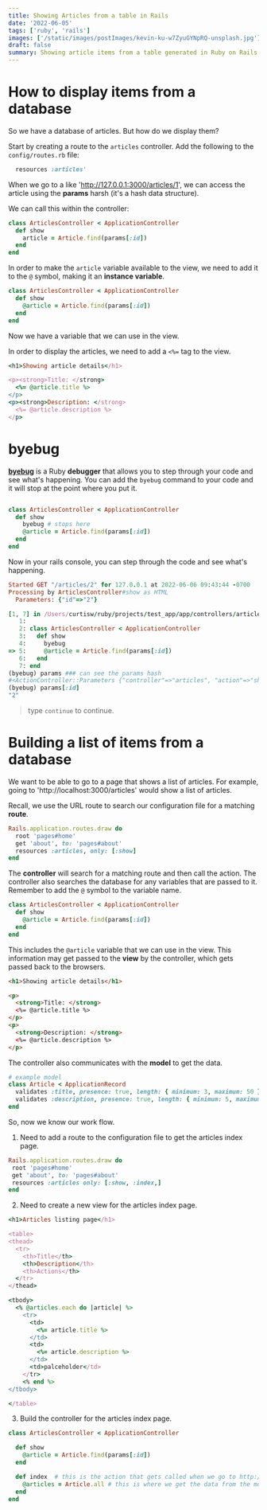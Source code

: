 ```yaml
---
title: Showing Articles from a table in Rails
date: '2022-06-05'
tags: ['ruby', 'rails']
images: ['/static/images/postImages/kevin-ku-w7ZyuGYNpRQ-unsplash.jpg']
draft: false
summary: Showing article items from a table generated in Ruby on Rails using a route and a view. We also look at how to show a listing page of the various articles in our database.
---
```


# How to display items from a database

So we have a database of articles. But how do we display them?

Start by creating a route to the `articles` controller. Add the following to the `config/routes.rb` file:

```rb
  resources :articles'
```

When we go to a like 'http://127.0.0.1:3000/articles/1', we can access the article using the **params** harsh (it's a hash data structure).

We can call this within the controller:

```rb
class ArticlesController < ApplicationController
  def show
    article = Article.find(params[:id])
  end
end
```

In order to make the `article` variable available to the view, we need to add it to the `@` symbol, making it an **instance variable**.

```rb
class ArticlesController < ApplicationController
  def show
    @article = Article.find(params[:id])
  end
end
```

Now we have a variable that we can use in the view.

In order to display the articles, we need to add a `<%=` tag to the view.

```rb
<h1>Showing article details</h1>

<p><strong>Title: </strong>
  <%= @article.title %>
</p>
<p><strong>Description: </strong>
  <%= @article.description %>
</p>
```

# byebug

**[byebug](https://github.com/deivid-rodriguez/byebug)** is a Ruby **debugger** that allows you to step through your code and see what's happening. You can add the `byebug` command to your code and it will stop at the point where you put it.

```rb

class ArticlesController < ApplicationController
  def show
    byebug # stops here
    @article = Article.find(params[:id])
  end
end
```

Now in your rails console, you can step through the code and see what's happening.

```rb
Started GET "/articles/2" for 127.0.0.1 at 2022-06-06 09:43:44 -0700
Processing by ArticlesController#show as HTML
  Parameters: {"id"=>"2"}

[1, 7] in /Users/curtisw/ruby/projects/test_app/app/controllers/articles_controller.rb
   1:
   2: class ArticlesController < ApplicationController
   3:   def show
   4:     byebug
=> 5:     @article = Article.find(params[:id])
   6:   end
   7: end
(byebug) params ### can see the params hash
#<ActionController::Parameters {"controller"=>"articles", "action"=>"show", "id"=>"2"} permitted: false>
(byebug) params[:id]
"2"
```

> type `continue` to continue.

# Building a list of items from a database

We want to be able to go to a page that shows a list of articles. For example, going to 'http://localhost:3000/articles' would show a list of articles.

Recall, we use the URL route to search our configuration file for a matching **route**.

```rb
Rails.application.routes.draw do
  root 'pages#home'
  get 'about', to: 'pages#about'
  resources :articles, only: [:show]
end
```

The **controller** will search for a matching route and then call the action. The controller also searches the database for any variables that are passed to it. Remember to add the `@` symbol to the variable name.

```rb
class ArticlesController < ApplicationController
  def show
    @article = Article.find(params[:id])
  end
end
```

This includes the `@article` variable that we can use in the view. This information may get passed to the **view** by the controller, which gets passed back to the browsers.

```html
<h1>Showing article details</h1>

<p>
  <strong>Title: </strong>
  <%= @article.title %>
</p>
<p>
  <strong>Description: </strong>
  <%= @article.description %>
</p>
```

The controller also communicates with the **model** to get the data.

```rb
# example model
class Article < ApplicationRecord
  validates :title, presence: true, length: { minimum: 3, maximum: 50 }
  validates :description, presence: true, length: { minimum: 5, maximum: 500 }
end
```

So, now we know our work flow.

1. Need to add a route to the configuration file to get the articles index page.

```rb
Rails.application.routes.draw do
 root 'pages#home'
 get 'about', to: 'pages#about'
 resources :articles only: [:show, :index,]
end
```

2. Need to create a new view for the articles index page.

```rb
<h1>Articles listing page</h1>

<table>
<thead>
  <tr>
    <th>Title</th>
    <th>Description</th>
    <th>Actions</th>
  </tr>
</thead>

<tbody>
  <% @articles.each do |article| %>
    <tr>
      <td>
        <%= article.title %>
      </td>
      <td>
        <%= article.description %>
      </td>
      <td>palceholder</td>
    </tr>
    <% end %>
</tbody>

</table>
```

3. Build the controller for the articles index page.

```rb
class ArticlesController < ApplicationController

  def show
    @article = Article.find(params[:id])
  end

  def index  # this is the action that gets called when we go to http://localhost:3000/articles
    @articles = Article.all # this is where we get the data from the model
  end
end
```
